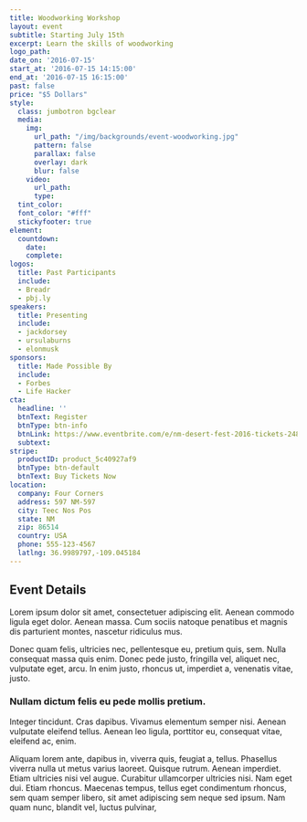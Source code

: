 ```yaml
---
title: Woodworking Workshop
layout: event
subtitle: Starting July 15th
excerpt: Learn the skills of woodworking
logo_path: 
date_on: '2016-07-15'
start_at: '2016-07-15 14:15:00'
end_at: '2016-07-15 16:15:00'
past: false
price: "$5 Dollars"
style:
  class: jumbotron bgclear
  media:
    img:
      url_path: "/img/backgrounds/event-woodworking.jpg"
      pattern: false
      parallax: false
      overlay: dark
      blur: false
    video:
      url_path: 
      type: 
  tint_color: 
  font_color: "#fff"
  stickyfooter: true
element:
  countdown:
    date: 
    complete: 
logos:
  title: Past Participants
  include:
  - Breadr
  - pbj.ly
speakers:
  title: Presenting
  include:
  - jackdorsey
  - ursulaburns
  - elonmusk
sponsors:
  title: Made Possible By
  include:
  - Forbes
  - Life Hacker
cta:
  headline: ''
  btnText: Register
  btnType: btn-info
  btnLink: https://www.eventbrite.com/e/nm-desert-fest-2016-tickets-24854793356?aff=ehomecard
  subtext: 
stripe:
  productID: product_5c40927af9
  btnType: btn-default
  btnText: Buy Tickets Now
location:
  company: Four Corners
  address: 597 NM-597
  city: Teec Nos Pos
  state: NM
  zip: 86514
  country: USA
  phone: 555-123-4567
  latlng: 36.9989797,-109.045184
---
```


## Event Details

Lorem ipsum dolor sit amet, consectetuer adipiscing elit. Aenean commodo ligula eget dolor. Aenean massa. Cum sociis natoque penatibus et magnis dis parturient montes, nascetur ridiculus mus.

Donec quam felis, ultricies nec, pellentesque eu, pretium quis, sem. Nulla consequat massa quis enim. Donec pede justo, fringilla vel, aliquet nec, vulputate eget, arcu. In enim justo, rhoncus ut, imperdiet a, venenatis vitae, justo.

### Nullam dictum felis eu pede mollis pretium.

Integer tincidunt. Cras dapibus. Vivamus elementum semper nisi. Aenean vulputate eleifend tellus. Aenean leo ligula, porttitor eu, consequat vitae, eleifend ac, enim.

Aliquam lorem ante, dapibus in, viverra quis, feugiat a, tellus. Phasellus viverra nulla ut metus varius laoreet. Quisque rutrum. Aenean imperdiet. Etiam ultricies nisi vel augue. Curabitur ullamcorper ultricies nisi. Nam eget dui. Etiam rhoncus. Maecenas tempus, tellus eget condimentum rhoncus, sem quam semper libero, sit amet adipiscing sem neque sed ipsum. Nam quam nunc, blandit vel, luctus pulvinar,
